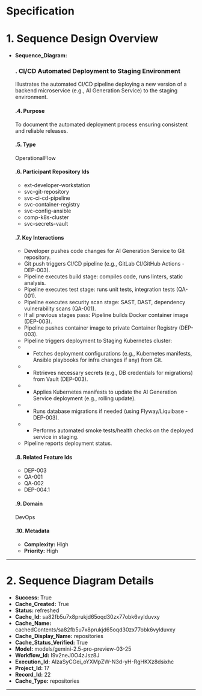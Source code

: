 # Specification

# 1. Sequence Design Overview

- **Sequence_Diagram:**
  ### . CI/CD Automated Deployment to Staging Environment
  Illustrates the automated CI/CD pipeline deploying a new version of a backend microservice (e.g., AI Generation Service) to the staging environment.

  #### .4. Purpose
  To document the automated deployment process ensuring consistent and reliable releases.

  #### .5. Type
  OperationalFlow

  #### .6. Participant Repository Ids
  
  - ext-developer-workstation
  - svc-git-repository
  - svc-ci-cd-pipeline
  - svc-container-registry
  - svc-config-ansible
  - comp-k8s-cluster
  - svc-secrets-vault
  
  #### .7. Key Interactions
  
  - Developer pushes code changes for AI Generation Service to Git repository.
  - Git push triggers CI/CD pipeline (e.g., GitLab CI/GitHub Actions - DEP-003).
  - Pipeline executes build stage: compiles code, runs linters, static analysis.
  - Pipeline executes test stage: runs unit tests, integration tests (QA-001).
  - Pipeline executes security scan stage: SAST, DAST, dependency vulnerability scans (QA-001).
  - If all previous stages pass: Pipeline builds Docker container image (DEP-003).
  - Pipeline pushes container image to private Container Registry (DEP-003).
  - Pipeline triggers deployment to Staging Kubernetes cluster:
  -   - Fetches deployment configurations (e.g., Kubernetes manifests, Ansible playbooks for infra changes if any) from Git.
  -   - Retrieves necessary secrets (e.g., DB credentials for migrations) from Vault (DEP-003).
  -   - Applies Kubernetes manifests to update the AI Generation Service deployment (e.g., rolling update).
  -   - Runs database migrations if needed (using Flyway/Liquibase - DEP-003).
  -   - Performs automated smoke tests/health checks on the deployed service in staging.
  - Pipeline reports deployment status.
  
  #### .8. Related Feature Ids
  
  - DEP-003
  - QA-001
  - QA-002
  - DEP-004.1
  
  #### .9. Domain
  DevOps

  #### .10. Metadata
  
  - **Complexity:** High
  - **Priority:** High
  


---

# 2. Sequence Diagram Details

- **Success:** True
- **Cache_Created:** True
- **Status:** refreshed
- **Cache_Id:** sa82fb5u7x8prukjd65oqd30zx77obk6vylduvxy
- **Cache_Name:** cachedContents/sa82fb5u7x8prukjd65oqd30zx77obk6vylduvxy
- **Cache_Display_Name:** repositories
- **Cache_Status_Verified:** True
- **Model:** models/gemini-2.5-pro-preview-03-25
- **Workflow_Id:** I9v2neJ0O4zJsz8J
- **Execution_Id:** AIzaSyCGei_oYXMpZW-N3d-yH-RgHKXz8dsixhc
- **Project_Id:** 17
- **Record_Id:** 22
- **Cache_Type:** repositories


---

